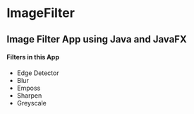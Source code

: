 # ImageFilter
<h2>Image Filter App using Java and JavaFX</h2>

<h4>Filters in this App</h4>
<ul>
  <li>Edge Detector</li>
  <li>Blur</li>
  <li>Emposs</li>
  <li>Sharpen</li>
  <li>Greyscale</li>
</ul>
